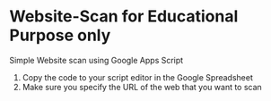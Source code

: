 # Website-Scan for Educational Purpose only

Simple Website scan using Google Apps Script

1. Copy the code to your script editor in the Google Spreadsheet
2. Make sure you specify the URL of the web that you want to scan

